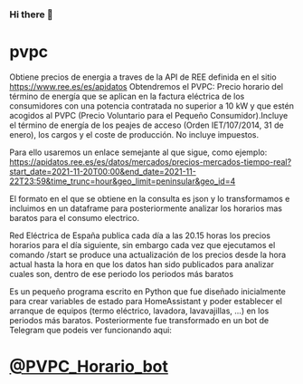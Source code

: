 ### Hi there 👋

<!--
**pepeherr/pvpc** is a ✨ _special_ ✨ repository because its `README.md` (this file) appears on your GitHub profile.

Here are some ideas to get you started:

- 🔭 I’m currently working on ...
- 🌱 I’m currently learning ...
- 👯 I’m looking to collaborate on ...
- 🤔 I’m looking for help with ...
- 💬 Ask me about ...
- 📫 How to reach me: ...
- 😄 Pronouns: ...
- ⚡ Fun fact: ...
-->
# pvpc
Obtiene precios de energia a traves de la API de REE definida en el sitio
<a href=https://www.ree.es/es/apidatos>https://www.ree.es/es/apidatos</a>
Obtendremos el PVPC: Precio horario del término de energía que se aplican en la factura eléctrica
de los consumidores con una potencia contratada no superior a 10 kW y que estén acogidos
al PVPC (Precio Voluntario para el Pequeño Consumidor).Incluye el término de energía de
los peajes de acceso (Orden IET/107/2014, 31 de enero), los cargos y el coste de producción.
No incluye impuestos.

Para ello usaremos un enlace semejante al que sigue, como ejemplo:
https://apidatos.ree.es/es/datos/mercados/precios-mercados-tiempo-real?start_date=2021-11-20T00:00&end_date=2021-11-22T23:59&time_trunc=hour&geo_limit=peninsular&geo_id=4

El formato en el que se obtiene en la consulta es json y lo transformamos e incluimos en un dataframe
para posteriormente analizar los horarios mas baratos para el consumo electrico.

Red Eléctrica de España publica cada día a las 20.15 horas los precios horarios para el día siguiente, sin embargo cada vez que ejecutamos el comando /start se produce una actualización de los precios desde la hora actual hasta la hora en que los datos han sido publicados para analizar cuales son, dentro de ese periodo los periodos más baratos

Es un pequeño programa escrito en Python que fue diseñado inicialmente para crear variables de estado para HomeAssistant y poder establecer el arranque de equipos (termo eléctrico, lavadora, lavavajillas, ...) en los periodos más baratos.
Posteriormente fue transformado en un bot de Telegram que podeis ver funcionando aqui:
# <a href="https://t.me/PVPC_Horario_bot">@PVPC_Horario_bot</a>
